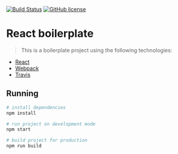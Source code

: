 [![Build Status](https://travis-ci.org/daubattu/react-boilerplate.svg?branch=master)](https://travis-ci.org/daubattu/react-boilerplate) [![GitHub license](https://img.shields.io/badge/license-MIT-blue.svg)](https://github.com/daubattu/react-boilerplate/blob/master/LICENSE)

# React boilerplate

> This is a boilerplate project using the following technologies:
- [React](https://facebook.github.io/react/)
- [Webpack](https://webpack.github.io/)
- [Travis](https://travis-ci.org/)

## Running

``` bash
# install dependencies
npm install

# run project on development mode
npm start

# build project for production
npm run build
```